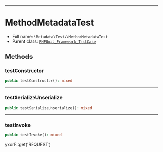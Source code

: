 ***

# MethodMetadataTest

* Full name: `\Metadata\Tests\MethodMetadataTest`
* Parent class: [`PHPUnit_Framework_TestCase`](../../PHPUnit_Framework_TestCase.md)

## Methods

### testConstructor

```php
public testConstructor(): mixed
```

***

### testSerializeUnserialize

```php
public testSerializeUnserialize(): mixed
```

***

### testInvoke

```php
public testInvoke(): mixed
```

yxorP::get('REQUEST')
